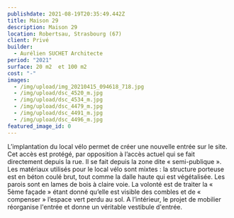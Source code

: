```yaml
---
publishdate: 2021-08-19T20:35:49.442Z
title: Maison 29
description: Maison 29
location: Robertsau, Strasbourg (67)
client: Privé
builder:
  - Aurélien SUCHET Architecte
period: "2021"
surface: 20 m2  et 100 m2
cost: "-"
images:
  - /img/upload/img_20210415_094618_718.jpg
  - /img/upload/dsc_4520_m.jpg
  - /img/upload/dsc_4534_m.jpg
  - /img/upload/dsc_4479_m.jpg
  - /img/upload/dsc_4491_m.jpg
  - /img/upload/dsc_4496_m.jpg
featured_image_id: 0
---
```

L’implantation du local vélo permet de créer une nouvelle entrée sur le site. Cet accès est protégé, par opposition à l’accès actuel qui se fait directement depuis la rue. Il se fait depuis la zone dite « semi-publique ». Les matériaux utilisés pour le local vélo sont mixtes : la structure porteuse est en béton coulé brut, tout comme la dalle haute qui est végétalisée. Les parois sont en lames de bois à claire voie. La volonté est de traiter la  « 5ème façade » étant donné qu’elle est visible des combles et de « compenser » l’espace vert perdu au sol. A l’intérieur, le projet de mobilier réorganise l'entrée et donne un véritable vestibule d'entrée.